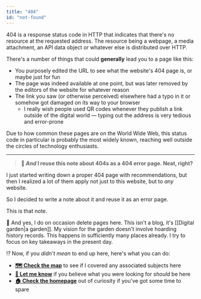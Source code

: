 ```yaml
---
title: "404"
id: "not-found"
---
```


404 is a response status code in HTTP that indicates that there's no resource at the requested address. The resource being a webpage, a media attachment, an API data object or whatever else is distributed over HTTP.

There's a number of things that could **generally** lead you to a page like this:

- You purposely edited the URL to see what the website's 404 page is, or maybe just for fun
- The page was indeed available at one point, but was later removed by the editors of the website for whatever reason
- The link you saw (or otherwise perceived) elsewhere had a typo in it or somehow got damaged on its way to your browser
  - I really wish people used QR codes whenever they publish a link outside of the digital world — typing out the address is very tedious and error-prone

Due to how common these pages are on the World Wide Web, this status code in particular is probably the most widely known, reaching well outside the circles of technology enthusiasts.

---

> **🌟 _And_ I reuse this note about 404s as a 404 error page. Neat, right?**

I just started writing down a proper 404 page with recommendations, but then I realized a lot of them apply not just to this website, but to _any_ website.

So I decided to write a note about it and reuse it as an error page.

This is that note.

💭 And yes, I do on occasion delete pages here. This isn't a blog, it's [[Digital garden|a garden]]. My vision for the garden doesn't involve hoarding history records. This happens in sufficiently many places already. I try to focus on key takeaways in the present day.

⁉ Now, if you _didn't mean_ to end up here, here's what you can do:

- **[🗺 Check the map](/map)** to see if I covered any associated subjects here
- **[📝 Let me know](https://dside.ru/en/)** if you believe what you were looking for <em>should</em> be here
- **[🏠 Check the homepage](/)** out of curiosity if you've got some time to spare
